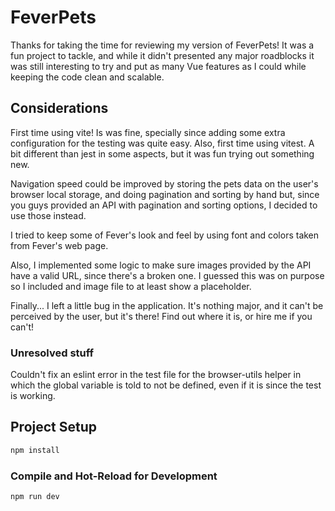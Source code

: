 # FeverPets

Thanks for taking the time for reviewing my version of FeverPets!
It was a fun project to tackle, and while it didn't presented any major roadblocks it was still interesting to try and put as many Vue features as I could while keeping the code clean and scalable.

## Considerations
First time using vite! Is was fine, specially since adding some extra configuration for the testing was quite easy.
Also, first time using vitest. A bit different than jest in some aspects, but it was fun trying out something new.

Navigation speed could be improved by storing the pets data on the user's browser local storage, and doing pagination and sorting by hand but, since you guys provided an API with pagination and sorting options, I decided to use those instead.

I tried to keep some of Fever's look and feel by using font and colors taken from Fever's web page.

Also, I implemented some logic to make sure images provided by the API have a valid URL, since there's a broken one. I guessed this was on purpose so I included and image file to at least show a placeholder.

Finally... I left a little bug in the application. It's nothing major, and it can't be perceived by the user, but it's there! Find out where it is, or hire me if you can't!

### Unresolved stuff
Couldn't fix an eslint error in the test file for the browser-utils helper in which the global variable is told to not be defined, even if it is since the test is working.

## Project Setup

```sh
npm install
```

### Compile and Hot-Reload for Development

```sh
npm run dev
```
